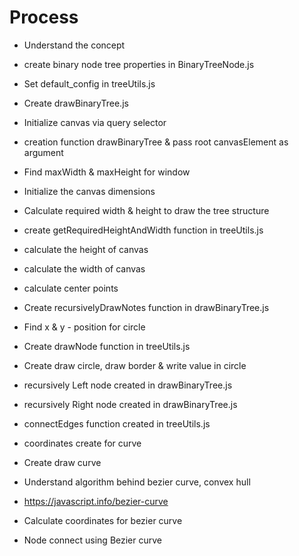 # Process

- Understand the concept
- create binary node tree properties in BinaryTreeNode.js
- Set default_config in treeUtils.js
- Create drawBinaryTree.js

- Initialize canvas via query selector
- creation function drawBinaryTree & pass root canvasElement as argument
- Find maxWidth & maxHeight for window
- Initialize the canvas dimensions
- Calculate required width & height to draw the tree structure

- create getRequiredHeightAndWidth function in treeUtils.js
- calculate the height of canvas
- calculate the width of canvas

- calculate center points

- Create recursivelyDrawNotes function in drawBinaryTree.js
- Find x & y - position for circle

- Create drawNode function in treeUtils.js
- Create draw circle, draw border & write value in circle

- recursively Left node created in drawBinaryTree.js
- recursively Right node created in drawBinaryTree.js

- connectEdges function created in treeUtils.js
- coordinates create for curve
- Create draw curve

- Understand algorithm behind bezier curve, convex hull
- https://javascript.info/bezier-curve

- Calculate coordinates for bezier curve
- Node connect using Bezier curve



